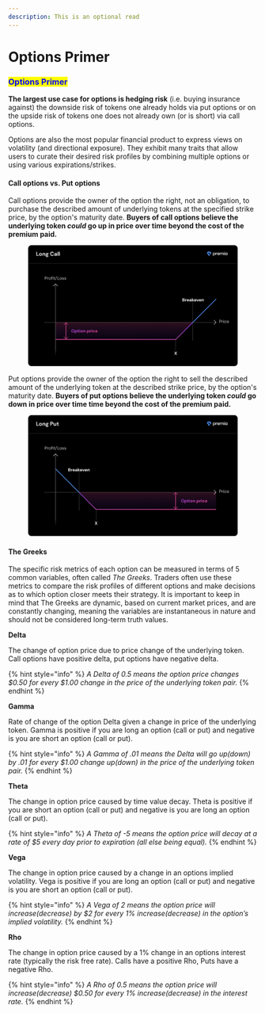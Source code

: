 ```yaml
---
description: This is an optional read
---
```


# Options Primer

### <mark style="color:blue;">Options Primer</mark>

**The largest use case for options is hedging risk** (i.e. buying insurance against) the downside risk of tokens one already holds via put options or on the upside risk of tokens one does not already own (or is short) via call options.

Options are also the most popular financial product to express views on volatility (and directional exposure). They exhibit many traits that allow users to curate their desired risk profiles by combining multiple options or using various expirations/strikes.

#### **Call options vs. Put options**

Call options provide the owner of the option the right, not an obligation, to purchase the described amount of underlying tokens at the specified strike price, by the option's maturity date. **Buyers of call options believe the underlying token **_**could**_** go up in price over time beyond the cost of the premium paid.**

<figure><img src="../../.gitbook/assets/Untitled.png" alt=""><figcaption></figcaption></figure>

Put options provide the owner of the option the right to sell the described amount of the underlying token at the described strike price, by the option's maturity date. **Buyers of put options believe the underlying token **_**could**_** go down in price over time time beyond the cost of the premium paid.**

<figure><img src="../../.gitbook/assets/Untitled (1).png" alt=""><figcaption></figcaption></figure>

#### **The Greeks**

The specific risk metrics of each option can be measured in terms of 5 common variables, often called _The Greeks_. Traders often use these metrics to compare the risk profiles of different options and make decisions as to which option closer meets their strategy. It is important to keep in mind that The Greeks are dynamic, based on current market prices, and are constantly changing, meaning the variables are instantaneous in nature and should not be considered long-term truth values.

**Delta**

The change of option price due to price change of the underlying token. Call options have positive delta, put options have negative delta.

{% hint style="info" %}
_A Delta of 0.5 means the option price changes $0.50 for every $1.00 change in the price of the underlying token pair._
{% endhint %}

**Gamma**

Rate of change of the option Delta given a change in price of the underlying token. Gamma is positive if you are long an option (call or put) and negative is you are short an option (call or put).

{% hint style="info" %}
_A Gamma of .01 means the Delta will go up(down) by .01 for every $1.00 change up(down) in the price of the underlying token pair._
{% endhint %}

**Theta**

The change in option price caused by time value decay. Theta is positive if you are short an option (call or put) and negative is you are long an option (call or put).

{% hint style="info" %}
_A Theta of -5 means the option price will decay at a rate of $5 every day prior to expiration (all else being equal)._
{% endhint %}

**Vega**

The change in option price caused by a change in an options implied volatility. Vega is positive if you are long an option (call or put) and negative is you are short an option (call or put).

{% hint style="info" %}
_A Vega of 2 means the option price will increase(decrease) by $2 for every 1% increase(decrease) in the option’s implied volatility._
{% endhint %}

**Rho**

The change in option price caused by a 1% change in an options interest rate (typically the risk free rate). Calls have a positive Rho, Puts have a negative Rho.

{% hint style="info" %}
_A Rho of 0.5 means the option price will increase(decrease) $0.50 for every 1% increase(decrease) in the interest rate._
{% endhint %}

